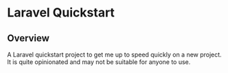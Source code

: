 # Laravel Quickstart


## Overview
A Laravel quickstart project to get me up to speed quickly
on a new project. It is quite opinionated and may not be 
suitable for anyone to use.

